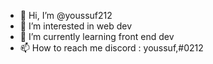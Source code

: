 - 👋 Hi, I’m @youssuf212
- 👀 I’m interested in web dev
- 🌱 I’m currently learning front end dev
- 📫 How to reach me discord : youssuf,#0212

<!---
youssuf212/youssuf212 is a ✨ special ✨ repository because its `README.md` (this file) appears on your GitHub profile.
You can click the Preview link to take a look at your changes.
--->
